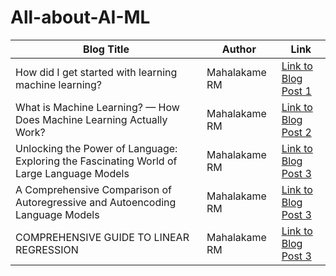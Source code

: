 # All-about-AI-ML

| Blog Title | Author | Link |
|------------|--------|------|
| How did I get started with learning machine learning? | Mahalakame RM | [Link to Blog Post 1](https://medium.com/@mahalakamerm/how-did-i-get-started-with-learning-machine-learning-523563aaa119) |
| What is Machine Learning? — How Does Machine Learning Actually Work? | Mahalakame RM | [Link to Blog Post 2](https://medium.com/@mahalakamerm/what-is-machine-learning-how-does-machine-learning-actually-work-21d6158b114) |
| Unlocking the Power of Language: Exploring the Fascinating World of Large Language Models | Mahalakame RM | [Link to Blog Post 3](https://medium.com/@mahalakamerm/unlocking-the-power-of-language-exploring-the-fascinating-world-of-large-language-models-79ca8ab2e54a) |
| A Comprehensive Comparison of Autoregressive and Autoencoding Language Models | Mahalakame RM | [Link to Blog Post 3](https://medium.com/@mahalakamerm/a-comprehensive-comparison-of-autoregressive-and-autoencoding-language-models-11c7043edf3c) |
| COMPREHENSIVE GUIDE TO LINEAR REGRESSION | Mahalakame RM | [Link to Blog Post 3](https://medium.com/@mahalakamerm/comprehensive-guide-to-linear-regression-e639efce6176) |

